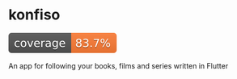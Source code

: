 # konfiso

![Coverage](https://github.com/BulcsuFarmasi/konfiso/blob/master/coverage/badge.svg)

An app for following your books, films and series written in Flutter

